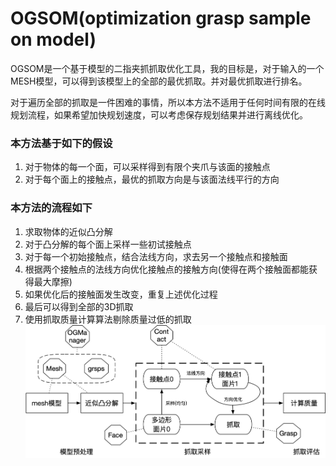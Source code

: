 # OGSOM(optimization grasp sample on model)
OGSOM是一个基于模型的二指夹抓抓取优化工具，我的目标是，对于输入的一个MESH模型，可以得到该模型上的全部的最优抓取。并对最优抓取进行排名。

对于遍历全部的抓取是一件困难的事情，所以本方法不适用于任何时间有限的在线规划流程，如果希望加快规划速度，可以考虑保存规划结果并进行离线优化。

### 本方法基于如下的假设
1. 对于物体的每一个面，可以采样得到有限个夹爪与该面的接触点
2. 对于每个面上的接触点，最优的抓取方向是与该面法线平行的方向

### 本方法的流程如下
1. 求取物体的近似凸分解
2. 对于凸分解的每个面上采样一些初试接触点
3. 对于每一个初始接触点，结合法线方向，求去另一个接触点和接触面
4. 根据两个接触点的法线方向优化接触点的接触方向(使得在两个接触面都能获得最大摩擦)
5. 如果优化后的接触面发生改变，重复上述优化过程
6. 最后可以得到全部的3D抓取
7. 使用抓取质量计算算法剔除质量过低的抓取
![](./doc/OGSOM.png)
